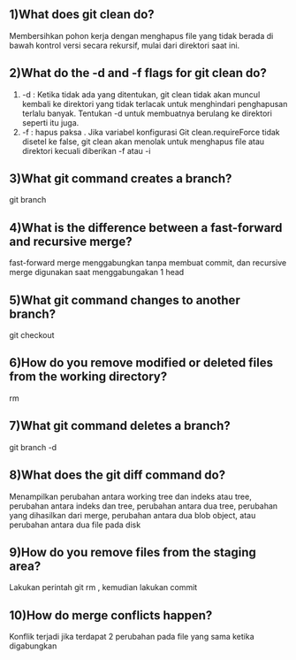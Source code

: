 1)What does git clean do?
---
Membersihkan pohon kerja dengan menghapus file yang tidak berada di bawah kontrol versi secara rekursif, mulai dari direktori saat ini.

2)What do the -d and -f flags for git clean do?
---
1. -d : 
Ketika tidak ada <path> yang ditentukan, git clean tidak akan muncul kembali ke direktori yang tidak terlacak untuk menghindari penghapusan terlalu banyak. Tentukan -d untuk membuatnya berulang ke direktori seperti itu juga.
2. -f : hapus paksa . Jika variabel konfigurasi Git clean.requireForce tidak disetel ke false, git clean akan menolak untuk menghapus file atau direktori kecuali diberikan -f atau -i

3)What git command creates a branch?
---
git branch <namabranch>

4)What is the difference between a fast-forward and recursive merge?
---
fast-forward merge menggabungkan tanpa membuat commit, dan recursive merge digunakan saat menggabungakan 1 head

5)What git command changes to another branch?
---
git checkout <branchtujuan>

6)How do you remove modified or deleted files from the working directory?
---
rm <namafile>

7)What git command deletes a branch?
---
git branch -d <namabranch>

8)What does the git diff command do?
---
Menampilkan perubahan antara working tree dan indeks atau tree, perubahan antara indeks dan tree, perubahan antara dua tree, perubahan yang dihasilkan dari merge, perubahan antara dua blob object, atau perubahan antara dua file pada disk

9)How do you remove files from the staging area?
---
Lakukan perintah git rm <namafile>, kemudian lakukan commit
  
10)How do merge conflicts happen?
---
Konflik terjadi jika terdapat 2 perubahan pada file yang sama ketika digabungkan

